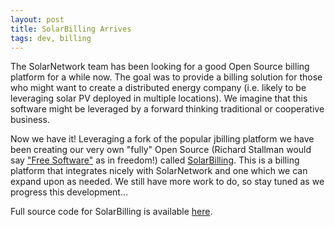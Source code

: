 ```yaml
---
layout: post
title: SolarBilling Arrives
tags: dev, billing
---
```

The SolarNetwork team has been looking for a good Open Source billing platform for a while now.  The goal was to provide a billing solution for those who might want to create a distributed energy company (i.e. likely to be leveraging solar PV deployed in multiple locations). We imagine that this software might be leveraged by a forward thinking traditional or cooperative business.

Now we have it!  Leveraging a fork of the popular jbilling platform we have been creating our very own "fully" Open Source (Richard Stallman would say ["Free Software"](https://www.gnu.org/philosophy/free-sw.en.html) as in freedom!) called [SolarBilling](http://greenstage.co.nz/SolarBilling/introduction.html).  This is a billing platform that integrates nicely with SolarNetwork and one which we can expand upon as needed.  We still have more work to do, so stay tuned as we progress this development...

Full source code for SolarBilling is available [here](https://github.com/SolarBilling/solar-billing).
